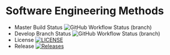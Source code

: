 # Software Engineering Methods

* Master Build Status ![GitHub Workflow Status (branch)](https://img.shields.io/github/actions/workflow/status/piafle3005/sem/main.yml?branch=master)
* Develop Branch Status ![GitHub Workflow Status (branch)](https://img.shields.io/github/actions/workflow/status/piafle3005/sem/main.yml?branch=develop)
* License [![LICENSE](https://img.shields.io/github/license/piafle3005/sem.svg?style=flat-square)](https://github.com/pia3005/sem/blob/master/LICENSE)
* Release [![Releases](https://img.shields.io/github/release/piafle3005/sem/all.svg?style=flat-square)](https://github.com/pia3005/sem/releases)